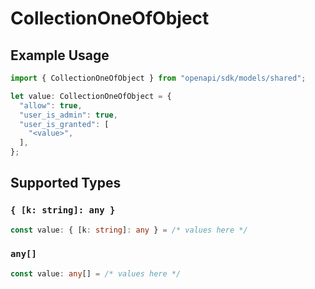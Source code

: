 # CollectionOneOfObject

## Example Usage

```typescript
import { CollectionOneOfObject } from "openapi/sdk/models/shared";

let value: CollectionOneOfObject = {
  "allow": true,
  "user_is_admin": true,
  "user_is_granted": [
    "<value>",
  ],
};
```

## Supported Types

### `{ [k: string]: any }`

```typescript
const value: { [k: string]: any } = /* values here */
```

### `any[]`

```typescript
const value: any[] = /* values here */
```

